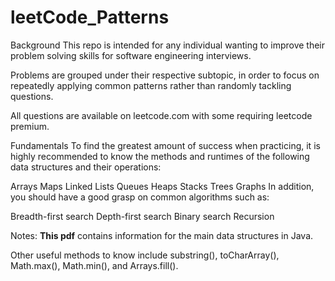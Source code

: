 # leetCode_Patterns
Background
This repo is intended for any individual wanting to improve their problem solving skills for software engineering interviews.

Problems are grouped under their respective subtopic, in order to focus on repeatedly applying common patterns rather than randomly tackling questions.

All questions are available on leetcode.com with some requiring leetcode premium.

Fundamentals
To find the greatest amount of success when practicing, it is highly recommended to know the methods and runtimes of the following data structures and their operations:

Arrays
Maps
Linked Lists
Queues
Heaps
Stacks
Trees
Graphs
In addition, you should have a good grasp on common algorithms such as:

Breadth-first search
Depth-first search
Binary search
Recursion

Notes:
**This pdf** contains information for the main data structures in Java.

Other useful methods to know include substring(), toCharArray(), Math.max(), Math.min(), and Arrays.fill().

